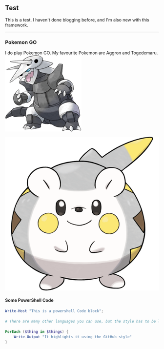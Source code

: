 ## Test

This is a test. I haven't done blogging before, and I'm also new with this framework.

---

### Pokemon GO

I do play Pokemon GO. My favourite Pokemon are Aggron and Togedemaru.
![Aggron](/docs/assets/aggron.png)

![Togedemaru](/docs/assets/togedemaru.png)

#### Some PowerShell Code

```powershell
Write-Host "This is a powershell Code block";

# There are many other languages you can use, but the style has to be loaded first

ForEach ($thing in $things) {
    Write-Output "It highlights it using the GitHub style"
}
```
